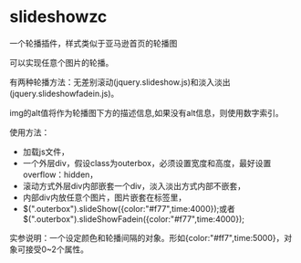# slideshowzc

一个轮播插件，样式类似于亚马逊首页的轮播图

可以实现任意个图片的轮播。

有两种轮播方法：无差别滚动(jquery.slideshow.js)和淡入淡出(jquery.slideshowfadein.js)。

img的alt值将作为轮播图下方的描述信息,如果没有alt信息，则使用数字索引。

使用方法：

* 加载js文件，
* 一个外层div，假设class为outerbox，必须设置宽度和高度，最好设置overflow：hidden，
* 滚动方式外层div内部嵌套一个div，淡入淡出方式内部不嵌套，
* 内部div内放任意个图片，图片嵌套在<a>标签里，
* $(".outerbox").slideShow({color:"#f77",time:4000});或者$(".outerbox").slideShowFadein({color:"#f77",time:4000});

实参说明：一个设定颜色和轮播间隔的对象。形如{color:"#ff7",time:5000}，对象可接受0~2个属性。
